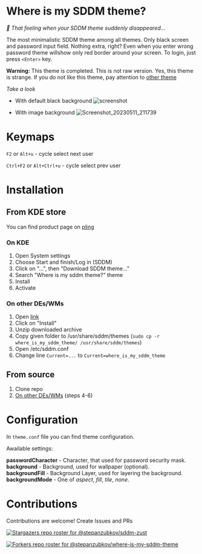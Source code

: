 # Where is my SDDM theme?
*:eyes: That feeling when your SDDM theme suddenly disappeared...*

The most minimalistic SDDM theme among all themes. Only black screen and password input field. Nothing extra, right? Even when you enter wrong password theme willshow only red border around your screen. To login, just press `<Enter>` key.

**Warning:** This theme is completed. This is not raw version. Yes, this theme is strange. If you do not like this theme, pay attention to [other theme](https://github.com/stepanzubkov/sddm-zust)

*Take a look*

- With default black background
![screenshot](https://github.com/stepanzubkov/where-is-my-sddm-theme/blob/main/where_is_my_sddm_theme/screenshot.png?raw=true)

- With image background
![Screenshot_20230511_211739](https://github.com/raihanadf/where-is-my-sddm/assets/83695097/36880c07-c4d2-4056-b3b3-243b4043f475)

# Keymaps

`F2` or `Alt+u` - cycle select next user

`Ctrl+F2` or `Alt+Ctrl+u` - cycle select prev user


# Installation

## From KDE store
You can find product page on [pling](https://www.pling.com/p/2011322/)
### On KDE
1. Open System settings
2. Choose Start and finish/Log in (SDDM)
3. Click on "...", then "Download SDDM theme..."
4. Search "Where is my sddm theme?" theme
5. Install
6. Activate


### On other DEs/WMs
1. Open [link](https://www.pling.com/p/2011322/)
2. Click on "Install"
3. Unzip downloaded archive
4. Copy given folder to /usr/share/sddm/themes (`sudo cp -r where_is_my_sddm_theme/ /usr/share/sddm/themes`)
5. Open /etc/sddm.conf
6. Change line `Current=...` to `Current=where_is_my_sddm_theme`

## From source
1. Clone repo
2. [On other DEs/WMs](#on-other-deswms) (steps 4-6)

# Configuration
In `theme.conf` file you can find theme configuration.

Awailable settings:

**passwordCharacter** - Character, that used for password security mask. <br>
**background** - Background, used for wallpaper (optional). <br>
**backgroundFill** - Background Layer, used for layering the background. <br>
**backgroundMode** - One of *aspect*, *fill*, *tile*, *none*. <br>


# Contributions

Contributions are welcome! Create Issues and PRs

[![Stargazers repo roster for @stepanzubkov/sddm-zust](https://reporoster.com/stars/stepanzubkov/where-is-my-sddm-theme)](https://github.com/stepanzubkov/where-is-my-sddm-theme/stargazers)

[![Forkers repo roster for @stepanzubkov/where-is-my-sddm-theme](https://reporoster.com/forks/stepanzubkov/where-is-my-sddm-theme)](https://github.com/stepanzubkov/where-is-my-sddm-theme/network/members)
